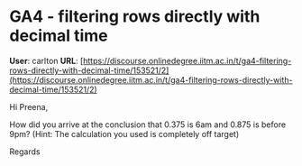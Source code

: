 # GA4 - filtering rows directly with decimal time

**User**: carlton
**URL**: [https://discourse.onlinedegree.iitm.ac.in/t/ga4-filtering-rows-directly-with-decimal-time/153521/2](https://discourse.onlinedegree.iitm.ac.in/t/ga4-filtering-rows-directly-with-decimal-time/153521/2)

Hi Preena,

How did you arrive at the conclusion that 0.375 is 6am and 0.875 is before 9pm? (Hint: The calculation you used is completely off target)

Regards
